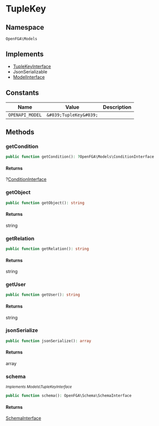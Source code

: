 # TupleKey


## Namespace
`OpenFGA\Models`

## Implements
* [TupleKeyInterface](Models/TupleKeyInterface.md)
* JsonSerializable
* [ModelInterface](Models/ModelInterface.md)

## Constants
| Name | Value | Description |
|------|-------|-------------|
| `OPENAPI_MODEL` | `&#039;TupleKey&#039;` |  |


## Methods
### getCondition


```php
public function getCondition(): ?OpenFGA\Models\ConditionInterface
```



#### Returns
?[ConditionInterface](Models/ConditionInterface.md)

### getObject


```php
public function getObject(): string
```



#### Returns
string

### getRelation


```php
public function getRelation(): string
```



#### Returns
string

### getUser


```php
public function getUser(): string
```



#### Returns
string

### jsonSerialize


```php
public function jsonSerialize(): array
```



#### Returns
array

### schema

*<small>Implements Models\TupleKeyInterface</small>*  

```php
public function schema(): OpenFGA\Schema\SchemaInterface
```



#### Returns
[SchemaInterface](Schema/SchemaInterface.md)

